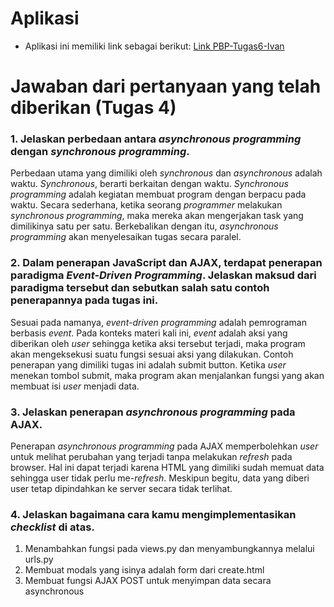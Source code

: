 # Aplikasi
- Aplikasi ini memiliki link sebagai berikut:
[Link PBP-Tugas6-Ivan](http://ivanrbnc-pbp-tugas2.herokuapp.com/todolist/)

# Jawaban dari pertanyaan yang telah diberikan (Tugas 4)

### 1. Jelaskan perbedaan antara *asynchronous programming* dengan *synchronous programming*.
Perbedaan utama yang dimiliki oleh *synchronous* dan *asynchronous* adalah waktu. *Synchronous*, berarti berkaitan dengan waktu. *Synchronous programming* adalah kegiatan membuat program dengan berpacu pada waktu. Secara sederhana, ketika seorang *programmer* melakukan *synchronous programming*, maka mereka akan mengerjakan task yang dimilikinya satu per satu. Berkebalikan dengan itu, *asynchronous programming* akan menyelesaikan tugas secara paralel. 

### 2. Dalam penerapan JavaScript dan AJAX, terdapat penerapan paradigma *Event-Driven Programming*. Jelaskan maksud dari paradigma tersebut dan sebutkan salah satu contoh penerapannya pada tugas ini.
Sesuai pada namanya, *event-driven programming* adalah pemrograman berbasis *event*. Pada konteks materi kali ini, *event* adalah aksi yang diberikan oleh *user* sehingga ketika aksi tersebut terjadi, maka program akan mengeksekusi suatu fungsi sesuai aksi yang dilakukan. Contoh penerapan yang dimiliki tugas ini adalah submit button. Ketika *user* menekan tombol submit, maka program akan menjalankan fungsi yang akan membuat isi *user* menjadi data.

### 3. Jelaskan penerapan *asynchronous programming* pada AJAX.
Penerapan *asynchronous programming* pada AJAX memperbolehkan *user* untuk melihat perubahan yang terjadi tanpa melakukan *refresh* pada browser. Hal ini dapat terjadi karena HTML yang dimiliki sudah memuat data sehingga user tidak perlu me-*refresh*. Meskipun begitu, data yang diberi user tetap dipindahkan ke server secara tidak terlihat.

### 4. Jelaskan bagaimana cara kamu mengimplementasikan *checklist* di atas.
1. Menambahkan fungsi pada views.py dan menyambungkannya melalui urls.py
2. Membuat modals yang isinya adalah form dari create.html
3. Membuat fungsi AJAX POST untuk menyimpan data secara asynchronous